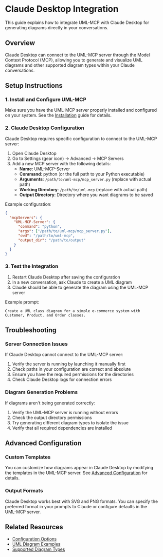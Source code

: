 # Claude Desktop Integration

This guide explains how to integrate UML-MCP with Claude Desktop for generating diagrams directly in your conversations.

## Overview

Claude Desktop can connect to the UML-MCP server through the Model Context Protocol (MCP), allowing you to generate and visualize UML diagrams and other supported diagram types within your Claude conversations.

## Setup Instructions

### 1. Install and Configure UML-MCP

Make sure you have the UML-MCP server properly installed and configured on your system. See the [Installation](../installation.md) guide for details.

### 2. Claude Desktop Configuration

Claude Desktop requires specific configuration to connect to the UML-MCP server:

1. Open Claude Desktop
2. Go to Settings (gear icon) → Advanced → MCP Servers
3. Add a new MCP server with the following details:
   - **Name**: UML-MCP-Server
   - **Command**: python (or the full path to your Python executable)
   - **Arguments**: `/path/to/uml-mcp/mcp_server.py` (replace with actual path)
   - **Working Directory**: `/path/to/uml-mcp` (replace with actual path)
   - **Output Directory**: Directory where you want diagrams to be saved

Example configuration:
```json
{
  "mcpServers": {
    "UML-MCP-Server": {
      "command": "python",
      "args": ["/path/to/uml-mcp/mcp_server.py"],
      "cwd": "/path/to/uml-mcp",
      "output_dir": "/path/to/output"
    }
  }
}
```

### 3. Test the Integration

1. Restart Claude Desktop after saving the configuration
2. In a new conversation, ask Claude to create a UML diagram
3. Claude should be able to generate the diagram using the UML-MCP server

Example prompt:
```
Create a UML class diagram for a simple e-commerce system with Customer, Product, and Order classes.
```

## Troubleshooting

### Server Connection Issues

If Claude Desktop cannot connect to the UML-MCP server:

1. Verify the server is running by launching it manually first
2. Check paths in your configuration are correct and absolute
3. Ensure you have the required permissions for the directories
4. Check Claude Desktop logs for connection errors

### Diagram Generation Problems

If diagrams aren't being generated correctly:

1. Verify the UML-MCP server is running without errors
2. Check the output directory permissions
3. Try generating different diagram types to isolate the issue
4. Verify that all required dependencies are installed

## Advanced Configuration

### Custom Templates

You can customize how diagrams appear in Claude Desktop by modifying the templates in the UML-MCP server. See [Advanced Configuration](../configuration.md#custom-templates) for details.

### Output Formats

Claude Desktop works best with SVG and PNG formats. You can specify the preferred format in your prompts to Claude or configure defaults in the UML-MCP server.

## Related Resources

- [Configuration Options](../configuration.md)
- [UML Diagram Examples](../examples.md)
- [Supported Diagram Types](../diagrams/uml.md)